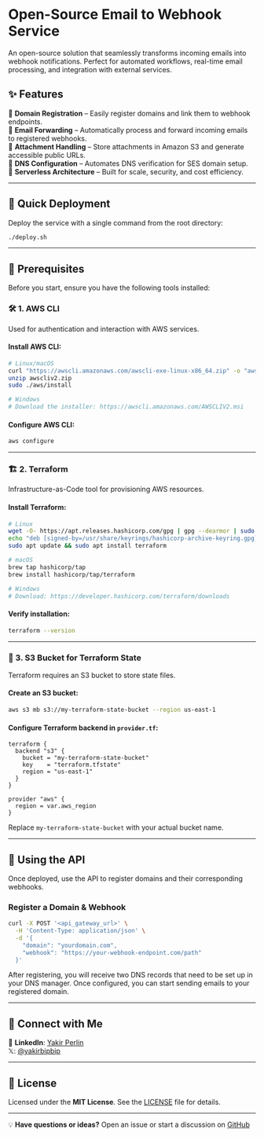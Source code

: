 # Open-Source Email to Webhook Service

An open-source solution that seamlessly transforms incoming emails into webhook notifications. Perfect for automated workflows, real-time email processing, and integration with external services.

## ✨ Features

🔹 **Domain Registration** – Easily register domains and link them to webhook endpoints.  
🔹 **Email Forwarding** – Automatically process and forward incoming emails to registered webhooks.  
🔹 **Attachment Handling** – Store attachments in Amazon S3 and generate accessible public URLs.  
🔹 **DNS Configuration** – Automates DNS verification for SES domain setup.  
🔹 **Serverless Architecture** – Built for scale, security, and cost efficiency.

---

## 🚀 Quick Deployment

Deploy the service with a single command from the root directory:

```sh
./deploy.sh
```

---

## 🔧 Prerequisites

Before you start, ensure you have the following tools installed:

### 🛠 1. AWS CLI

Used for authentication and interaction with AWS services.

#### Install AWS CLI:

```sh
# Linux/macOS
curl "https://awscli.amazonaws.com/awscli-exe-linux-x86_64.zip" -o "awscliv2.zip"
unzip awscliv2.zip
sudo ./aws/install

# Windows
# Download the installer: https://awscli.amazonaws.com/AWSCLIV2.msi
```

#### Configure AWS CLI:

```sh
aws configure
```

---

### 🏗 2. Terraform

Infrastructure-as-Code tool for provisioning AWS resources.

#### Install Terraform:

```sh
# Linux
wget -O- https://apt.releases.hashicorp.com/gpg | gpg --dearmor | sudo tee /usr/share/keyrings/hashicorp-archive-keyring.gpg
echo "deb [signed-by=/usr/share/keyrings/hashicorp-archive-keyring.gpg] https://apt.releases.hashicorp.com $(lsb_release -cs) main" | sudo tee /etc/apt/sources.list.d/hashicorp.list
sudo apt update && sudo apt install terraform

# macOS
brew tap hashicorp/tap
brew install hashicorp/tap/terraform

# Windows
# Download: https://developer.hashicorp.com/terraform/downloads
```

#### Verify installation:

```sh
terraform --version
```

---

### 📂 3. S3 Bucket for Terraform State

Terraform requires an S3 bucket to store state files.

#### Create an S3 bucket:

```sh
aws s3 mb s3://my-terraform-state-bucket --region us-east-1
```

#### Configure Terraform backend in `provider.tf`:

```hcl
terraform {
  backend "s3" {
    bucket = "my-terraform-state-bucket"
    key    = "terraform.tfstate"
    region = "us-east-1"
  }
}

provider "aws" {
  region = var.aws_region
}
```

Replace `my-terraform-state-bucket` with your actual bucket name.

---

## 🚀 Using the API

Once deployed, use the API to register domains and their corresponding webhooks.

### Register a Domain & Webhook

```sh
curl -X POST '<api_gateway_url>' \
  -H 'Content-Type: application/json' \
  -d '{
    "domain": "yourdomain.com",
    "webhook": "https://your-webhook-endpoint.com/path"
  }'
```

After registering, you will receive two DNS records that need to be set up in your DNS manager. Once configured, you can start sending emails to your registered domain.

---

## 👋 Connect with Me

💼 **LinkedIn**: [Yakir Perlin](https://www.linkedin.com/in/yakirperlin/)  
𝕏: [@yakirbipbip](https://x.com/yakirbipbip)

---

## 📜 License

Licensed under the **MIT License**. See the [LICENSE](LICENSE) file for details.

---

💡 **Have questions or ideas?** Open an issue or start a discussion on [GitHub](https://github.com/emailtowebhook/emailtowebhook/issues)
